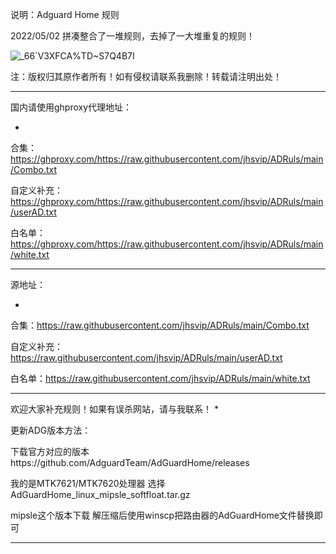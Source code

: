 说明：Adguard Home 规则



2022/05/02 拼凑整合了一堆规则，去掉了一大堆重复的规则！

![_66`V3XFCA$%TD~$S7Q4B7I](https://user-images.githubusercontent.com/63874546/166162639-49c52394-2987-4df1-a526-4618e099e2c5.png)


注：版权归其原作者所有！如有侵权请联系我删除！转载请注明出处！

****

国内请使用ghproxy代理地址：

-
合集：https://ghproxy.com/https://raw.githubusercontent.com/jhsvip/ADRuls/main/Combo.txt


自定义补充：https://ghproxy.com/https://raw.githubusercontent.com/jhsvip/ADRuls/main/userAD.txt


白名单：https://ghproxy.com/https://raw.githubusercontent.com/jhsvip/ADRuls/main/white.txt


******

源地址：

-
合集：https://raw.githubusercontent.com/jhsvip/ADRuls/main/Combo.txt


自定义补充：https://raw.githubusercontent.com/jhsvip/ADRuls/main/userAD.txt


白名单：https://raw.githubusercontent.com/jhsvip/ADRuls/main/white.txt




******

欢迎大家补充规则！如果有误杀网站，请与我联系！
*

更新ADG版本方法：


下载官方对应的版本https://github.com/AdguardTeam/AdGuardHome/releases

我的是MTK7621/MTK7620处理器 选择 AdGuardHome_linux_mipsle_softfloat.tar.gz 

mipsle这个版本下载 解压缩后使用winscp把路由器的AdGuardHome文件替换即可
*******
